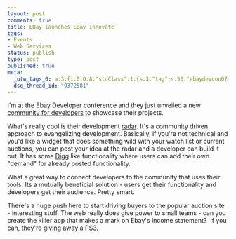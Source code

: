 ```yaml
--- 
layout: post
comments: true
title: EBay launches EBay Innovate
tags: 
- Events
- Web Services
status: publish
type: post
published: true
meta: 
  _utw_tags_0: a:3:{i:0;O:8:"stdClass":1:{s:3:"tag";s:53:"ebaydevcon07-ebaydevcon-events-announcements-innovate";}i:1;O:8:"stdClass":1:{s:3:"tag";s:6:"Events";}i:2;O:8:"stdClass":1:{s:3:"tag";s:12:"Web-Services";}}
  dsq_thread_id: "9372581"
---
```

I'm at the Ebay Developer conference and they just unveiled a new <a href="http://innovate.ebay.co.uk">community for developers</a> to showcase their projects.

What's really cool is their development <a href="http://innovate.ebay.co.uk/radar">radar</a>. It's a community driven approach to evangelizing development. Basically, if you're not technical and you'd like a widget that does something wild with your watch list or current auctions, you can post your idea at the radar and a developer can build it out. It has some <a href="http://www.digg.com">Digg</a> like functionality where users can add their own "demand" for already posted functionality.

What a great way to connect developers to the community that uses their tools. Its a mutually beneficial solution - users get their functionality and developers get their audience.  Pretty smart.

There's a huge push here to start driving buyers to the popular auction site - interesting stuff. The web really does give power to small teams - can you create the killer app that makes a mark on Ebay's income statement?  If you can, they're <a href="http://innovate.ebay.co.uk/competitions/show/2-inaugural-innovate-widget-contest">giving away a PS3.</a>
